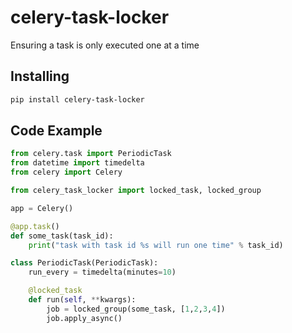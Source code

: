 # celery-task-locker
Ensuring a task is only executed one at a time

## Installing
```bash
pip install celery-task-locker
```

## Code Example

```python
from celery.task import PeriodicTask
from datetime import timedelta
from celery import Celery

from celery_task_locker import locked_task, locked_group

app = Celery()

@app.task()
def some_task(task_id):
    print("task with task id %s will run one time" % task_id)

class PeriodicTask(PeriodicTask):
    run_every = timedelta(minutes=10)

    @locked_task
    def run(self, **kwargs):
        job = locked_group(some_task, [1,2,3,4])
        job.apply_async()
```